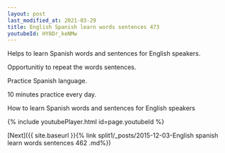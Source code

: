 ```yaml
---
layout: post
last_modified_at: 2021-03-29
title: English Spanish learn words sentences 473 
youtubeId: HY8Dr_keNMw
---
```

 
 
Helps to learn Spanish words and sentences for English speakers.

Opportunitiy to repeat the words sentences. 

Practice Spanish language. 
 
10 minutes practice every day. 
 
How to learn Spanish words and sentences for English speakers 
 
{% include youtubePlayer.html id=page.youtubeId %}
 
 
[Next]({{ site.baseurl }}{% link  split1/_posts/2015-12-03-English spanish learn words sentences 462 .md%})
 
